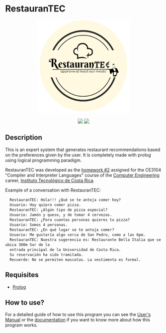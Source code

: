 # RestauranTEC
<p align="center">
  <img width="300" height="300" src="src/assets/logo.png">
</p>

<p align="center">

  <img src = "https://img.shields.io/badge/platform-windows|macos|linux-blue">
  
  <img src = "https://camo.githubusercontent.com/ec385922fa349d9c349f34b7f3bf311843e35ba8/68747470733a2f2f696d672e736869656c64732e696f2f62616467652f4c6963656e73652d47504c76332d626c75652e737667">

</p>

## Description
This is an expert system that generates restaurant recommendations based on the preferences given by the user. It is completely made with prolog using logical programming paradigm. 

RestauranTEC was developed as the [homework #2](docs/Tarea2%20GR01.pdf) assigned for the CE3104 "Compiler and Interpreter Languages" course of the <a href="https://www.tec.ac.cr/programas-academicos/licenciatura-ingenieria-computadores">Computer Engineering</a> career, <a href="https://www.tec.ac.cr">Instituto Tecnológico de Costa Rica</a>. 

Example of a conversation with RestauranTEC:

      RestauranTEC: Hola!!! ¿Qué se te antoja comer hoy?
      Usuario: Hoy quiero comer pizza.
      RestauranTEC: ¿Algún tipo de pizza especial?
      Usuario: Jamón y queso, y de tomar 4 cervezas.
      RestauranTEC: ¿Para cuantas personas quieres tu pizza?
      Usuario: Somos 4 personas.
      RestauranTEC: ¿En qué lugar se te antoja comer?
      Usuario: Me gustaría algo cerca de San Pedro, como a las 6pm.
      RestauranTEC: Nuestra sugerencia es: Restaurante Bella Italia que se ubica 300m Sur de la
      entrada principal de la Universidad de Costa Rica.
      Su reservación ha sido tramitada.
      Recuerde: No se permiten mascotas. La vestimenta es formal.

## Requisites

* [Prolog](https://www.swi-prolog.org/download/stable)


## How to use?

For a detailed guide of how to use this program you can see the [User's Manual](docs/) or the [documentation](docs/) if you want to know more about how this program works.


  
 
